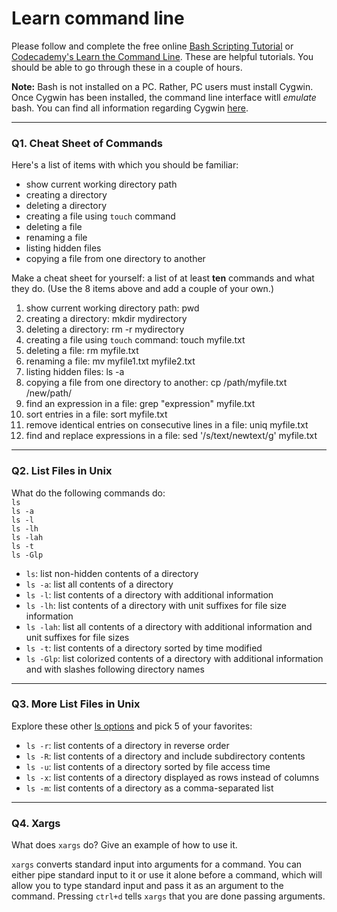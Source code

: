 # Learn command line

Please follow and complete the free online [Bash Scripting Tutorial](https://ryanstutorials.net/bash-scripting-tutorial/) or [Codecademy's Learn the Command Line](https://www.codecademy.com/learn/learn-the-command-line). These are helpful tutorials. You should be able to go through these in a couple of hours.

**Note:** Bash is not installed on a PC. Rather, PC users must install Cygwin. Once Cygwin has been installed, the command line interface witll _emulate_ bash. You can find all information regarding Cygwin [here](https://www.cygwin.com/).

---

### Q1.  Cheat Sheet of Commands  

Here's a list of items with which you should be familiar:  
* show current working directory path
* creating a directory
* deleting a directory
* creating a file using `touch` command
* deleting a file
* renaming a file
* listing hidden files
* copying a file from one directory to another

Make a cheat sheet for yourself: a list of at least **ten** commands and what they do.  (Use the 8 items above and add a couple of your own.)  

1. show current working directory path: pwd
2. creating a directory: mkdir mydirectory
3. deleting a directory: rm -r mydirectory
4. creating a file using `touch` command: touch myfile.txt
5. deleting a file: rm myfile.txt
6. renaming a file: mv myfile1.txt myfile2.txt
7. listing hidden files: ls -a
8. copying a file from one directory to another: cp /path/myfile.txt /new/path/
9. find an expression in a file: grep "expression" myfile.txt
10. sort entries in a file: sort myfile.txt
11. remove identical entries on consecutive lines in a file: uniq myfile.txt
12. find and replace expressions in a file: sed '/s/text/newtext/g' myfile.txt

---

### Q2.  List Files in Unix   

What do the following commands do:  
`ls`  
`ls -a`  
`ls -l`  
`ls -lh`  
`ls -lah`  
`ls -t`  
`ls -Glp`  

* `ls`: list non-hidden contents of a directory
* `ls -a`: list all contents of a directory
* `ls -l`: list contents of a directory with additional information
* `ls -lh`: list contents of a directory with unit suffixes for file size information
* `ls -lah`: list all contents of a directory with additional information and unit suffixes for file sizes
* `ls -t`: list contents of a directory sorted by time modified
* `ls -Glp`: list colorized contents of a directory with additional information and with slashes following directory names

---

### Q3.  More List Files in Unix  

Explore these other [ls options](http://www.techonthenet.com/unix/basic/ls.php) and pick 5 of your favorites:

* `ls -r`: list contents of a directory in reverse order
* `ls -R`: list contents of a directory and include subdirectory contents
* `ls -u`: list contents of a directory sorted by file access time
* `ls -x`: list contents of a directory displayed as rows instead of columns
* `ls -m`: list contents of a directory as a comma-separated list

---

### Q4.  Xargs   

What does `xargs` do? Give an example of how to use it.

`xargs` converts standard input into arguments for a command. You can either pipe standard input to it or use it alone before a command, which will allow you to type standard input and pass it as an argument to the command. Pressing `ctrl+d` tells `xargs` that you are done passing arguments.
